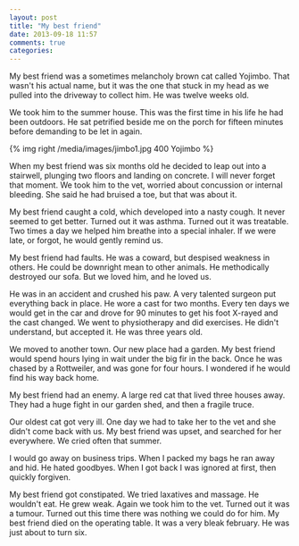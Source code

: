 ```yaml
---
layout: post
title: "My best friend"
date: 2013-09-18 11:57
comments: true
categories: 
---
```


My best friend was a sometimes melancholy brown cat called
Yojimbo. That wasn't his actual name, but it was the one that stuck in
my head as we pulled into the driveway to collect him. He was twelve
weeks old.

We took him to the summer house. This was the first time in his life
he had been outdoors. He sat petrified beside me on the porch for
fifteen minutes before demanding to be let in again.

{% img right /media/images/jimbo1.jpg 400 Yojimbo %}

When my best friend was six months old he decided to leap out into a
stairwell, plunging two floors and landing on concrete. I will never
forget that moment. We took him to the vet, worried about concussion
or internal bleeding. She said he had bruised a toe, but that was
about it.

My best friend caught a cold, which developed into a nasty cough. It
never seemed to get better. Turned out it was asthma. Turned out it
was treatable. Two times a day we helped him breathe into a special
inhaler. If we were late, or forgot, he would gently remind us.

My best friend had faults. He was a coward, but despised weakness in
others. He could be downright mean to other animals. He methodically
destroyed our sofa. But we loved him, and he loved us.

He was in an accident and crushed his paw. A very talented surgeon put
everything back in place. He wore a cast for two months. Every ten
days we would get in the car and drove for 90 minutes to get his foot
X-rayed and the cast changed. We went to physiotherapy and did
exercises. He didn't understand, but accepted it. He was three years
old.

We moved to another town. Our new place had a garden. My best friend
would spend hours lying in wait under the big fir in the back. Once he
was chased by a Rottweiler, and was gone for four hours. I wondered if
he would find his way back home.

My best friend had an enemy. A large red cat that lived three houses
away. They had a huge fight in our garden shed, and then a fragile
truce.

Our oldest cat got very ill. One day we had to take her to the vet and
she didn't come back with us. My best friend was upset, and searched
for her everywhere. We cried often that summer.

I would go away on business trips. When I packed my bags he ran away
and hid. He hated goodbyes. When I got back I was ignored at first,
then quickly forgiven.

My best friend got constipated. We tried laxatives and massage. He
wouldn't eat. He grew weak. Again we took him to the vet. Turned out
it was a tumour. Turned out this time there was nothing we could do
for him. My best friend died on the operating table. It was a very
bleak february. He was just about to turn six.

